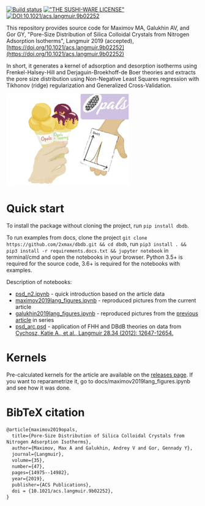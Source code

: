 [![Build status](https://dev.azure.com/supatfs/dbdb/_apis/build/status/dbdb-Python%20package-CI)](https://dev.azure.com/supatfs/dbdb/_build/latest?definitionId=1) [!["THE SUSHI-WARE LICENSE"](https://img.shields.io/badge/license-SUSHI--WARE%F0%9F%8D%A3-blue.svg)](https://github.com/MakeNowJust/sushi-ware) [![DOI:10.1021/acs.langmuir.9b02252](https://zenodo.org/badge/DOI/10.1021/acs.langmuir.9b02252.svg)](https://doi.org/10.1021/acs.langmuir.9b02252)

This repository provides source code for Maximov MA, Galukhin AV, and Gor GY, "Pore-Size Distribution of Silica Colloidal Crystals from Nitrogen Adsorption Isotherms", Langmuir 2019 (accepted), [https://doi.org/10.1021/acs.langmuir.9b02252](https://doi.org/10.1021/acs.langmuir.9b02252)

In short, it generates a kernel of adsorption and desorption isotherms using Frenkel-Halsey-Hill and Derjaguin-Broekhoff-de Boer theories and extracts the pore size distribution using Non-Negative Least Squares regression with Tikhonov (ridge) regularization and Generalized Cross-Validation.

![alt text](/docs/TOC.png?raw=true "TOC")

Quick start
===========
To install the package without cloning the project, run ```pip install dbdb```.

To run examples from docs, clone the project ```git clone https://github.com/2xmax/dbdb.git && cd dbdb```, run ```pip3 install . && pip3 install -r requirements.docs.txt && jupyter notebook``` in terminal/cmd and open the notebooks in your browser. Python 3.5+ is required for the source code, 3.6+ is required for the notebooks with examples.

Description of notebooks:
 - [psd_n2.ipynb](https://nbviewer.jupyter.org/github/2xmax/dbdb/blob/master/docs/psd_n2.ipynb) - quick introduction based on the article data
- [maximov2019lang_figures.ipynb](https://nbviewer.jupyter.org/github/2xmax/dbdb/blob/master/docs/maximov2019lang_figures.ipynb) - reproduced pictures from the current article
- [galukhin2019lang_figures.ipynb](https://nbviewer.jupyter.org/github/2xmax/dbdb/blob/master/docs/galukhin2019lang_figures.ipynb) - reproduced pictures from the [previous article](https://doi.org/10.1021/acs.langmuir.8b03476) in series
- [psd_arc.psd](https://nbviewer.jupyter.org/github/2xmax/dbdb/blob/master/docs/psd_arc.ipynb) - application of FHH and DBdB theories on data from [Cychosz, Katie A., et al., Langmuir 28.34 (2012): 12647-12654.](https://doi.org/10.1021/la302362h)

Kernels
===============
Pre-calculated kernels for the article are available on the [releases page](https://github.com/2xmax/dbdb/releases). If you want to reparametrize it, go to docs/maximov2019lang_figures.ipynb and see how it was done.

BibTeX citation
===============
```
@article{maximov2019opals,
  title={Pore-Size Distribution of Silica Colloidal Crystals from Nitrogen Adsorption Isotherms},
  author={Maximov, Max A and Galukhin, Andrey V and Gor, Gennady Y},
  journal={Langmuir},
  volume={35},
  number={47},
  pages={14975--14982},
  year={2019},
  publisher={ACS Publications},
  doi = {10.1021/acs.langmuir.9b02252},
}
```
 
